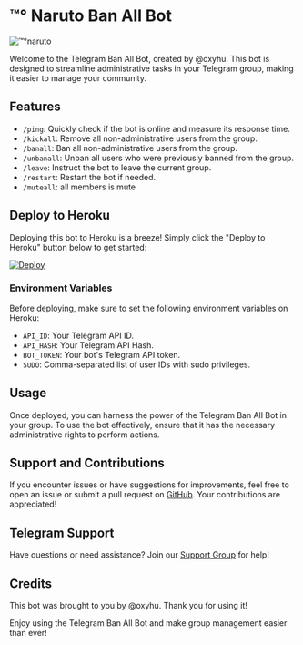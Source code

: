 # ™°‌ Naruto Ban All Bot

![™°‌naruto](https://graph.org/file/b0825ba6490d2aa6a6afd.jpg) <!-- Add your bot's logo here -->

Welcome to the Telegram Ban All Bot, created by @oxyhu. This bot is designed to streamline administrative tasks in your Telegram group, making it easier to manage your community.

## Features

- `/ping`: Quickly check if the bot is online and measure its response time.
- `/kickall`: Remove all non-administrative users from the group.
- `/banall`: Ban all non-administrative users from the group.
- `/unbanall`: Unban all users who were previously banned from the group.
- `/leave`: Instruct the bot to leave the current group.
- `/restart`: Restart the bot if needed.
- `/muteall`: all members is mute 
## Deploy to Heroku

Deploying this bot to Heroku is a breeze! Simply click the "Deploy to Heroku" button below to get started:

[![Deploy](https://www.herokucdn.com/deploy/button.svg)](https://dashboard.heroku.com/new?template=https://github.com/ProGamer097/BANAL)

### Environment Variables

Before deploying, make sure to set the following environment variables on Heroku:

- `API_ID`: Your Telegram API ID.
- `API_HASH`: Your Telegram API Hash.
- `BOT_TOKEN`: Your bot's Telegram API token.
- `SUDO`: Comma-separated list of user IDs with sudo privileges.

## Usage

Once deployed, you can harness the power of the Telegram Ban All Bot in your group. To use the bot effectively, ensure that it has the necessary administrative rights to perform actions.

## Support and Contributions

If you encounter issues or have suggestions for improvements, feel free to open an issue or submit a pull request on [GitHub](https://github.com/ProGamer097/BANAL). Your contributions are appreciated!

## Telegram Support

Have questions or need assistance? Join our [Support Group](https://t.me/naruto_support1) for help!

## Credits

This bot was brought to you by @oxyhu. Thank you for using it!

Enjoy using the Telegram Ban All Bot and make group management easier than ever!
